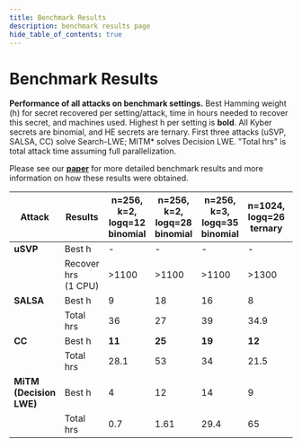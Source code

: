 ```yaml
---
title: Benchmark Results
description: benchmark results page
hide_table_of_contents: true
---
```

# Benchmark Results 
**Performance of all attacks on benchmark settings.** Best Hamming weight (h) for secret recovered per setting/attack, time in hours needed to recover this secret, and machines used. Highest h per setting is **bold**. All Kyber secrets are binomial, and HE secrets are ternary. First three attacks (uSVP, SALSA, CC) solve Search-LWE; MITM* solves Decision LWE. "Total hrs" is total attack time assuming full parallelization.

Please see our [**paper**](https://eprint.iacr.org/2024/1229) for more detailed benchmark results and more information on how these results were obtained.

| **Attack**              | **Results**         | **n=256, k=2, logq=12**<br/>binomial | **n=256, k=2, logq=28**<br/>binomial | **n=256, k=3, logq=35**<br/>binomial | **n=1024, logq=26**<br/>ternary | **n=1024, logq=29**<br/>ternary | **n=1024, logq=50**<br/>ternary |
|-------------------------|---------------------|----------------------------------|----------------------------------|----------------------------------|-----------------------------|-----------------------------|-----------------------------|
| **uSVP**                | Best h              | -                                | -                                | -                                | -                           | -                           | -                           |
|                         | Recover hrs<br/>(1 CPU) | >1100                            | >1100                            | >1100                            | >1300                       | >1300                       | >1300                       |
| **SALSA**                  | Best h              | 9                                | 18                               | 16                               | 8                           | 10                          | 17                          |
|                         | Total hrs           | 36                               | 27                               | 39                               | 34.9                        | 49.4                        | 29.1                        |
| **CC**                  | Best h              | **11**                           | **25**                           | **19**                           | **12**                      | **12**                      | **20**                      |
|                         | Total hrs           | 28.1                             | 53                               | 34                               | 21.5                        | 31.7                        | 28                          |
| **MiTM<br/>(Decision LWE)** | Best h              | 4                                | 12                               | 14                               | 9                           | 9                           | 16                          |
|                         | Total hrs           | 0.7                              | 1.61                             | 29.4                             | 65                          | 13                          | 15.5                        |
